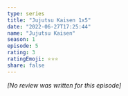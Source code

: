 ```yaml
---
type: series
title: "Jujutsu Kaisen 1x5"
date: "2022-06-27T17:25:44"
name: "Jujutsu Kaisen"
season: 1
episode: 5
rating: 3
ratingEmoji: ⭐️⭐️⭐️
share: false
---
```


*[No review was written for this episode]*
